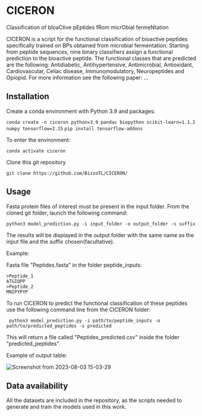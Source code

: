 # CICERON
Classification of bIoaCtive pEptides fRom micrObial fermeNtation

CICERON is a script for the functional classification of bioactive peptides specifically trained on BPs obtained from microbial fermentation. Starting from peptide sequences, nine binary classifiers assign a functional prediction to the bioactive peptide. The functional classes that are predicted are the following: Antidiabetic, Antihypertensive, Antimicrobial, Antioxidant, Cardiovascular, Celiac disease, Immunomodulatory, Neuropeptides and Opiopid. For more information see the following paper: ...

## Installation
Create a conda environment with Python 3.9 and packages:

```conda create -n ciceron python=3.9 pandas biopython scikit-learn=1.1.2 numpy tensorflow=2.15```
```pip install tensorflow-addons```

To enter the environment:

```conda activate ciceron```

Clone this git repository 

```git clone https://github.com/BizzoTL/CICERON/```

## Usage
Fasta protein files of interest must be present in the input folder.
From the cloned git folder, launch the following command:

```python3 model_prediction.py -i input_folder -o output_folder -s suffix```

The results will be displayed in the output folder with the same name as the input file and the suffix chosen(facultative).

Example:

Fasta file "Peptides.fasta" in the folder peptide_inputs:
```
>Peptide_1
ATGIQPP
>Peptide_2
MNIPYPYP
```

To run CICERON to predict the functional classification of these peptides use the following command line from the CICERON folder:

``` python3 model_prediction.py -i path/to/peptide_inputs -o path/to/predicted_peptides -s predicted```

This will return a file called "Peptides_predicted.csv" inside the folder "predicted_peptides".
 
Example of output table:

![Screenshot from 2023-08-03 15-03-29](https://github.com/BizzoTL/CICERON/assets/56408956/06da1d4d-7d5a-4d83-869e-7b2c0de6aaeb)

## Data availability
All the datasets are included in the repository, as the scripts needed to generate and train the models used in this work.
